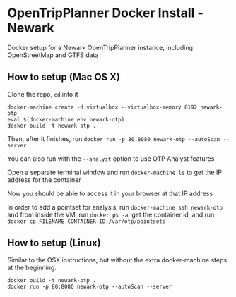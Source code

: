 # OpenTripPlanner Docker Install - Newark
Docker setup for a Newark OpenTripPlanner instance, including OpenStreetMap and GTFS data

## How to setup (Mac OS X)
Clone the repo, `cd` into it
```
docker-machine create -d virtualbox --virtualbox-memory 8192 newark-otp
eval $(docker-machine env newark-otp)
docker build -t newark-otp .
```

Then, after it finishes, run
`docker run -p 80:8080 newark-otp --autoScan --server`

You can also run with the `--analyst` option to use OTP Analyst features

Open a separate terminal window and run `docker-machine ls` to get the IP address for the container

Now you should be able to access it in your browser at that IP address

In order to add a pointset for analysis, run `docker-machine ssh newark-otp` and
from inside the VM, run `docker ps -a`, get the container id, and run
`docker cp FILENAME CONTAINER-ID:/var/otp/pointsets`

## How to setup (Linux)
Similar to the OSX instructions, but without the extra docker-machine steps at the beginning.
```
docker build -t newark-otp .
docker run -p 80:8080 newark-otp --autoScan --server
```
